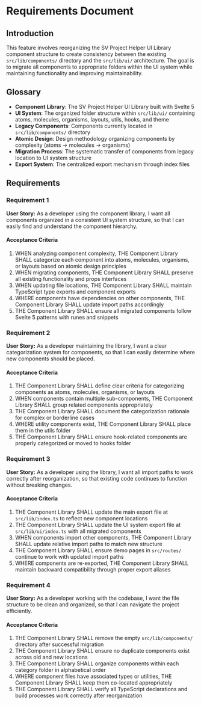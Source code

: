 # Requirements Document

## Introduction

This feature involves reorganizing the SV Project Helper UI Library component structure to create consistency between the existing `src/lib/components/` directory and the `src/lib/ui/` architecture. The goal is to migrate all components to appropriate folders within the UI system while maintaining functionality and improving maintainability.

## Glossary

- **Component Library**: The SV Project Helper UI Library built with Svelte 5
- **UI System**: The organized folder structure within `src/lib/ui/` containing atoms, molecules, organisms, layouts, utils, hooks, and theme
- **Legacy Components**: Components currently located in `src/lib/components/` directory
- **Atomic Design**: Design methodology organizing components by complexity (atoms → molecules → organisms)
- **Migration Process**: The systematic transfer of components from legacy location to UI system structure
- **Export System**: The centralized export mechanism through index files

## Requirements

### Requirement 1

**User Story:** As a developer using the component library, I want all components organized in a consistent UI system structure, so that I can easily find and understand the component hierarchy.

#### Acceptance Criteria

1. WHEN analyzing component complexity, THE Component Library SHALL categorize each component into atoms, molecules, organisms, or layouts based on atomic design principles
2. WHEN migrating components, THE Component Library SHALL preserve all existing functionality and props interfaces
3. WHEN updating file locations, THE Component Library SHALL maintain TypeScript type exports and component exports
4. WHERE components have dependencies on other components, THE Component Library SHALL update import paths accordingly
5. THE Component Library SHALL ensure all migrated components follow Svelte 5 patterns with runes and snippets

### Requirement 2

**User Story:** As a developer maintaining the library, I want a clear categorization system for components, so that I can easily determine where new components should be placed.

#### Acceptance Criteria

1. THE Component Library SHALL define clear criteria for categorizing components as atoms, molecules, organisms, or layouts
2. WHEN components contain multiple sub-components, THE Component Library SHALL group related components appropriately
3. THE Component Library SHALL document the categorization rationale for complex or borderline cases
4. WHERE utility components exist, THE Component Library SHALL place them in the utils folder
5. THE Component Library SHALL ensure hook-related components are properly categorized or moved to hooks folder

### Requirement 3

**User Story:** As a developer using the library, I want all import paths to work correctly after reorganization, so that existing code continues to function without breaking changes.

#### Acceptance Criteria

1. THE Component Library SHALL update the main export file at `src/lib/index.ts` to reflect new component locations
2. THE Component Library SHALL update the UI system export file at `src/lib/ui/index.ts` with all migrated components
3. WHEN components import other components, THE Component Library SHALL update relative import paths to match new structure
4. THE Component Library SHALL ensure demo pages in `src/routes/` continue to work with updated import paths
5. WHERE components are re-exported, THE Component Library SHALL maintain backward compatibility through proper export aliases

### Requirement 4

**User Story:** As a developer working with the codebase, I want the file structure to be clean and organized, so that I can navigate the project efficiently.

#### Acceptance Criteria

1. THE Component Library SHALL remove the empty `src/lib/components/` directory after successful migration
2. THE Component Library SHALL ensure no duplicate components exist across old and new locations
3. THE Component Library SHALL organize components within each category folder in alphabetical order
4. WHERE component files have associated types or utilities, THE Component Library SHALL keep them co-located appropriately
5. THE Component Library SHALL verify all TypeScript declarations and build processes work correctly after reorganization